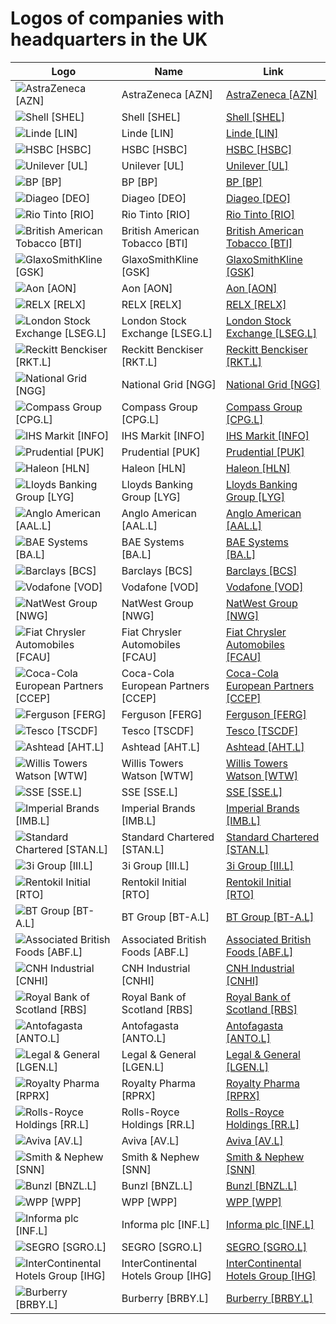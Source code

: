 # Logos of companies with headquarters in the UK

| Logo | Name  | Link |
| ---- | ----  | ---- |
| ![AstraZeneca [AZN]](/img/128/AZN-12669827.png) | AstraZeneca [AZN] | [AstraZeneca [AZN]](../../page/astrazeneca/logo/ ) |
| ![Shell [SHEL]](/img/128/SHEL-03e2bdee.png) | Shell [SHEL] | [Shell [SHEL]](../../page/shell/logo/ ) |
| ![Linde [LIN]](/img/128/LIN-46a79117.png) | Linde [LIN] | [Linde [LIN]](../../page/linde/logo/ ) |
| ![HSBC [HSBC]](/img/128/HSBC-73ebea61.png) | HSBC [HSBC] | [HSBC [HSBC]](../../page/hsbc/logo/ ) |
| ![Unilever [UL]](/img/128/UL-310a342a.png) | Unilever [UL] | [Unilever [UL]](../../page/unilever/logo/ ) |
| ![BP [BP]](/img/128/BP-7ab240c9.png) | BP [BP] | [BP [BP]](../../page/bp/logo/ ) |
| ![Diageo [DEO]](/img/128/DEO-1045d669.png) | Diageo [DEO] | [Diageo [DEO]](../../page/diageo/logo/ ) |
| ![Rio Tinto [RIO]](/img/128/RIO-384401b7.png) | Rio Tinto [RIO] | [Rio Tinto [RIO]](../../page/rio-tinto/logo/ ) |
| ![British American Tobacco [BTI]](/img/128/BTI-b60f1d8a.png) | British American Tobacco [BTI] | [British American Tobacco [BTI]](../../page/british-american-tobacco/logo/ ) |
| ![GlaxoSmithKline [GSK]](/img/128/GSK-8a275659.png) | GlaxoSmithKline [GSK] | [GlaxoSmithKline [GSK]](../../page/glaxo-smith-kline/logo/ ) |
| ![Aon [AON]](/img/128/AON-56a07647.png) | Aon [AON] | [Aon [AON]](../../page/aon/logo/ ) |
| ![RELX [RELX]](/img/128/RELX-9bacf353.png) | RELX [RELX] | [RELX [RELX]](../../page/relx/logo/ ) |
| ![London Stock Exchange [LSEG.L]](/img/128/LSEG.L-8fe59696.png) | London Stock Exchange [LSEG.L] | [London Stock Exchange [LSEG.L]](../../page/london-stock-exchange/logo/ ) |
| ![Reckitt Benckiser [RKT.L]](/img/128/RKT.L-6acdafb9.png) | Reckitt Benckiser [RKT.L] | [Reckitt Benckiser [RKT.L]](../../page/reckitt-benckiser/logo/ ) |
| ![National Grid [NGG]](/img/128/NGG-b1f564bc.png) | National Grid [NGG] | [National Grid [NGG]](../../page/national-grid/logo/ ) |
| ![Compass Group [CPG.L]](/img/128/CPG.L-f03a0356.png) | Compass Group [CPG.L] | [Compass Group [CPG.L]](../../page/compass-group/logo/ ) |
| ![IHS Markit [INFO]](/img/128/INFO-05d70445.png) | IHS Markit [INFO] | [IHS Markit [INFO]](../../page/ihs-markit/logo/ ) |
| ![Prudential [PUK]](/img/128/PUK-4e462a75.png) | Prudential [PUK] | [Prudential [PUK]](../../page/prudential/logo/ ) |
| ![Haleon [HLN]](/img/128/HLN-f6668b97.png) | Haleon [HLN] | [Haleon [HLN]](../../page/haleon/logo/ ) |
| ![Lloyds Banking Group [LYG]](/img/128/LYG-975284f9.png) | Lloyds Banking Group [LYG] | [Lloyds Banking Group [LYG]](../../page/lloyds-banking-group/logo/ ) |
| ![Anglo American [AAL.L]](/img/128/AAL.L-f76c2526.png) | Anglo American [AAL.L] | [Anglo American [AAL.L]](../../page/anglo-american/logo/ ) |
| ![BAE Systems [BA.L]](/img/128/BA.L-93e8467b.png) | BAE Systems [BA.L] | [BAE Systems [BA.L]](../../page/bae-systems/logo/ ) |
| ![Barclays [BCS]](/img/128/BCS-c45f0fcd.png) | Barclays [BCS] | [Barclays [BCS]](../../page/barclays/logo/ ) |
| ![Vodafone [VOD]](/img/128/VOD-959bdabd.png) | Vodafone [VOD] | [Vodafone [VOD]](../../page/vodafone/logo/ ) |
| ![NatWest Group [NWG]](/img/128/NWG-875d666d.png) | NatWest Group [NWG] | [NatWest Group [NWG]](../../page/natwest-group/logo/ ) |
| ![Fiat Chrysler Automobiles [FCAU]](/img/128/FCAU-7967ca37.png) | Fiat Chrysler Automobiles [FCAU] | [Fiat Chrysler Automobiles [FCAU]](../../page/fiat-chrysler-automobiles/logo/ ) |
| ![Coca-Cola European Partners [CCEP]](/img/128/CCEP-b16b0b33.png) | Coca-Cola European Partners [CCEP] | [Coca-Cola European Partners [CCEP]](../../page/coca-cola-european-partners/logo/ ) |
| ![Ferguson [FERG]](/img/128/FERG-5ed8cc03.png) | Ferguson [FERG] | [Ferguson [FERG]](../../page/ferguson/logo/ ) |
| ![Tesco [TSCDF]](/img/128/TSCDF-df0cb5fe.png) | Tesco [TSCDF] | [Tesco [TSCDF]](../../page/tesco/logo/ ) |
| ![Ashtead [AHT.L]](/img/128/AHT.L-d1022266.png) | Ashtead [AHT.L] | [Ashtead [AHT.L]](../../page/ashtead/logo/ ) |
| ![Willis Towers Watson  [WTW]](/img/128/WTW-7f1f2246.png) | Willis Towers Watson  [WTW] | [Willis Towers Watson  [WTW]](../../page/willis-wowers-watson/logo/ ) |
| ![SSE [SSE.L]](/img/128/SSE.L-8ca8018d.png) | SSE [SSE.L] | [SSE [SSE.L]](../../page/sse/logo/ ) |
| ![Imperial Brands [IMB.L]](/img/128/IMB.L-1653ee9d.png) | Imperial Brands [IMB.L] | [Imperial Brands [IMB.L]](../../page/imperial-brands/logo/ ) |
| ![Standard Chartered [STAN.L]](/img/128/STAN.L-1839d75b.png) | Standard Chartered [STAN.L] | [Standard Chartered [STAN.L]](../../page/standard-chartered/logo/ ) |
| ![3i Group [III.L]](/img/128/III.L-28efbff1.png) | 3i Group [III.L] | [3i Group [III.L]](../../page/3i/logo/ ) |
| ![Rentokil Initial [RTO]](/img/128/RTO-61a8a077.png) | Rentokil Initial [RTO] | [Rentokil Initial [RTO]](../../page/rentokil-initial/logo/ ) |
| ![BT Group [BT-A.L]](/img/128/BT-A.L-34024846.png) | BT Group [BT-A.L] | [BT Group [BT-A.L]](../../page/bt-group/logo/ ) |
| ![Associated British Foods [ABF.L]](/img/128/ABF.L-029c4102.png) | Associated British Foods [ABF.L] | [Associated British Foods [ABF.L]](../../page/associated-british-foods/logo/ ) |
| ![CNH Industrial [CNHI]](/img/128/CNHI-a2a6f619.png) | CNH Industrial [CNHI] | [CNH Industrial [CNHI]](../../page/cnh-industrial/logo/ ) |
| ![Royal Bank of Scotland [RBS]](/img/128/RBS-a04070f9.png) | Royal Bank of Scotland [RBS] | [Royal Bank of Scotland [RBS]](../../page/royal-bank-of-scotland/logo/ ) |
| ![Antofagasta [ANTO.L]](/img/128/ANTO.L-0227ef40.png) | Antofagasta [ANTO.L] | [Antofagasta [ANTO.L]](../../page/antofagasta/logo/ ) |
| ![Legal & General [LGEN.L]](/img/128/LGEN.L-9148804e.png) | Legal & General [LGEN.L] | [Legal & General [LGEN.L]](../../page/legal-and-eneral/logo/ ) |
| ![Royalty Pharma [RPRX]](/img/128/RPRX-0c34d739.png) | Royalty Pharma [RPRX] | [Royalty Pharma [RPRX]](../../page/royalty-pharma/logo/ ) |
| ![Rolls-Royce Holdings [RR.L]](/img/128/RR.L-febecd6f.png) | Rolls-Royce Holdings [RR.L] | [Rolls-Royce Holdings [RR.L]](../../page/rolls-royce-holdings/logo/ ) |
| ![Aviva [AV.L]](/img/128/AV.L-af2f5425.png) | Aviva [AV.L] | [Aviva [AV.L]](../../page/aviva/logo/ ) |
| ![Smith & Nephew [SNN]](/img/128/SNN-662d2241.png) | Smith & Nephew [SNN] | [Smith & Nephew [SNN]](../../page/smith-and-nephew/logo/ ) |
| ![Bunzl [BNZL.L]](/img/128/BNZL.L-3d02968e.png) | Bunzl [BNZL.L] | [Bunzl [BNZL.L]](../../page/bunzl/logo/ ) |
| ![WPP [WPP]](/img/128/WPP-31c5da02.png) | WPP [WPP] | [WPP [WPP]](../../page/wpp/logo/ ) |
| ![Informa plc [INF.L]](/img/128/INF.L-43cf2ef3.png) | Informa plc [INF.L] | [Informa plc [INF.L]](../../page/informa/logo/ ) |
| ![SEGRO [SGRO.L]](/img/128/SGRO.L-1516297c.png) | SEGRO [SGRO.L] | [SEGRO [SGRO.L]](../../page/segro/logo/ ) |
| ![InterContinental Hotels Group [IHG]](/img/128/IHG-d762eef8.png) | InterContinental Hotels Group [IHG] | [InterContinental Hotels Group [IHG]](../../page/intercontinental-hotels-group/logo/ ) |
| ![Burberry [BRBY.L]](/img/128/BRBY.L-2384bef5.png) | Burberry [BRBY.L] | [Burberry [BRBY.L]](../../page/burberry/logo/ ) |
